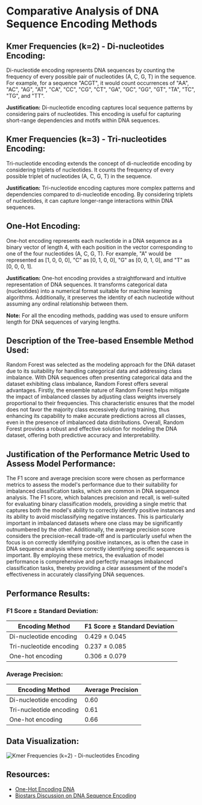 # Comparative Analysis of DNA Sequence Encoding Methods

## Kmer Frequencies (k=2) - Di-nucleotides Encoding:

Di-nucleotide encoding represents DNA sequences by counting the frequency of every possible pair of nucleotides (A, C, G, T) in the sequence. For example, for a sequence "ACGT", it would count occurrences of "AA", "AC", "AG", "AT", "CA", "CC", "CG", "CT", "GA", "GC", "GG", "GT", "TA", "TC", "TG", and "TT".

**Justification:** Di-nucleotide encoding captures local sequence patterns by considering pairs of nucleotides. This encoding is useful for capturing short-range dependencies and motifs within DNA sequences.

## Kmer Frequencies (k=3) - Tri-nucleotides Encoding:

Tri-nucleotide encoding extends the concept of di-nucleotide encoding by considering triplets of nucleotides. It counts the frequency of every possible triplet of nucleotides (A, C, G, T) in the sequence.

**Justification:** Tri-nucleotide encoding captures more complex patterns and dependencies compared to di-nucleotide encoding. By considering triplets of nucleotides, it can capture longer-range interactions within DNA sequences.

## One-Hot Encoding:

One-hot encoding represents each nucleotide in a DNA sequence as a binary vector of length 4, with each position in the vector corresponding to one of the four nucleotides (A, C, G, T). For example, "A" would be represented as [1, 0, 0, 0], "C" as [0, 1, 0, 0], "G" as [0, 0, 1, 0], and "T" as [0, 0, 0, 1].

**Justification:** One-hot encoding provides a straightforward and intuitive representation of DNA sequences. It transforms categorical data (nucleotides) into a numerical format suitable for machine learning algorithms. Additionally, it preserves the identity of each nucleotide without assuming any ordinal relationship between them.

**Note:** For all the encoding methods, padding was used to ensure uniform length for DNA sequences of varying lengths.

## Description of the Tree-based Ensemble Method Used:

Random Forest was selected as the modeling approach for the DNA dataset due to its suitability for handling categorical data and addressing class imbalance. With DNA sequences often presenting categorical data and the dataset exhibiting class imbalance, Random Forest offers several advantages. Firstly, the ensemble nature of Random Forest helps mitigate the impact of imbalanced classes by adjusting class weights inversely proportional to their frequencies. This characteristic ensures that the model does not favor the majority class excessively during training, thus enhancing its capability to make accurate predictions across all classes, even in the presence of imbalanced data distributions. Overall, Random Forest provides a robust and effective solution for modeling the DNA dataset, offering both predictive accuracy and interpretability.

## Justification of the Performance Metric Used to Assess Model Performance:

The F1 score and average precision score were chosen as performance metrics to assess the model's performance due to their suitability for imbalanced classification tasks, which are common in DNA sequence analysis. The F1 score, which balances precision and recall, is well-suited for evaluating binary classification models, providing a single metric that captures both the model's ability to correctly identify positive instances and its ability to avoid misclassifying negative instances. This is particularly important in imbalanced datasets where one class may be significantly outnumbered by the other. Additionally, the average precision score considers the precision-recall trade-off and is particularly useful when the focus is on correctly identifying positive instances, as is often the case in DNA sequence analysis where correctly identifying specific sequences is important. By employing these metrics, the evaluation of model performance is comprehensive and perfectly manages imbalanced classification tasks, thereby providing a clear assessment of the model's effectiveness in accurately classifying DNA sequences.

## Performance Results:

### F1 Score ± Standard Deviation:

| Encoding Method | F1 Score ± Standard Deviation |
| --- | --- |
| Di-nucleotide encoding | 0.429 ± 0.045 |
| Tri-nucleotide encoding | 0.237 ± 0.085 |
| One-hot encoding | 0.306 ± 0.079 |

### Average Precision:

| Encoding Method | Average Precision |
| --- | --- |
| Di-nucleotide encoding | 0.60 |
| Tri-nucleotide encoding | 0.61 |
| One-hot encoding | 0.66 |

## Data Visualization:

![Kmer Frequencies (k=2) - Di-nucleotides Encoding](path/to/image.png)

## Resources:

- [One-Hot Encoding DNA](https://elferachid.medium.com/one-hot-encoding-dna-92a1c29ba15a)
- [Biostars Discussion on DNA Sequence Encoding](https://www.biostars.org/p/197684/)
